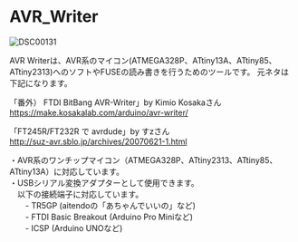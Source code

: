 # AVR_Writer

![DSC00131](https://user-images.githubusercontent.com/62051355/138557254-d4f609c3-f68d-4cc5-8263-7d02601fa821.jpg)

AVR Writerは、AVR系のマイコン(ATMEGA328P、ATtiny13A、ATtiny85、ATtiny2313)へのソフトやFUSEの読み書きを行うためのツールです。
元ネタは下記になります。

「番外） FTDI BitBang AVR-Writer」by Kimio Kosakaさん<BR>
https://make.kosakalab.com/arduino/avr-writer/

「FT245R/FT232R で avrdude」by すzさん<BR>
http://suz-avr.sblo.jp/archives/20070621-1.html

・AVR系のワンチップマイコン（ATMEGA328P、ATtiny2313、ATtiny85、ATtiny13A）に対応しています。<BR>
・USBシリアル変換アダプターとして使用できます。<BR>
　以下の接続端子に対応しています。<BR>
　　- TR5GP (aitendoの「あちゃんでいいの」など)<BR>
　　- FTDI Basic Breakout (Arduino Pro Miniなど)<BR>
　　- ICSP (Arduino UNOなど)<BR>

  
